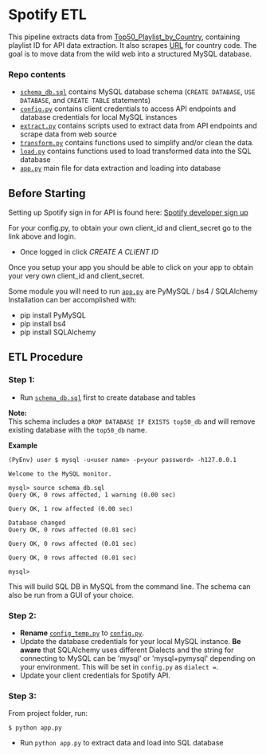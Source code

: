 # Spotify ETL

This pipeline extracts data from [Top50_Playlist_by_Country](Resources/Top50_Playlist_by_Country.xlsm), containing playlist ID for API data extraction. It also scrapes [URL](https://www.nationsonline.org/oneworld/country_code_list.htm) for country code. The goal is to move data from the wild web into a structured MySQL database.

### Repo contents

- [`schema_db.sql`](schema_db.sql) contains MySQL database schema (`CREATE DATABASE`, `USE DATABASE`, and `CREATE TABLE` statements)
- [`config.py`](config.py) contains client credentials to access API endpoints and database credentials for local MySQL instances
- [`extract.py`](extract.py) contains scripts used to extract data from API endpoints and scrape data from web source
- [`transform.py`](transform.py) contains functions used to simplify and/or clean the data.
- [`load.py`](load.py) contains functions used to load transformed data into the SQL database
- [`app.py`](app.py) main file for data extraction and loading into database

## Before Starting

Setting up Spotify sign in for API is found here:
[Spotify developer sign up](https://developer.spotify.com/dashboard/applications/4b454f446d1f479082eec9de1c27a4a8 "Spotify API")



For your config.py, to obtain your own client\_id and client\_secret go to the link above and login. 
 
 - Once logged in click *CREATE A CLIENT ID*

Once you setup your app you should be able to click on your app to obtain your very own client_id and client_secret.

Some module you will need to run [`app.py`](app.py) are PyMySQL / bs4 / SQLAlchemy  
Installation can ber accomplished with:

- pip install PyMySQL
- pip install bs4
- pip install SQLAlchemy

 
## ETL Procedure

### Step 1:

 - Run [`schema_db.sql`](schema_db.sql) first to create database and tables

 **Note:**  
 This schema includes a `DROP DATABASE IF EXISTS top50_db` and will remove existing database with the `top50_db` name.


**Example**  

```
(PyEnv) user $ mysql -u<user name> -p<your password> -h127.0.0.1

Welcome to the MySQL monitor.

mysql> source schema_db.sql
Query OK, 0 rows affected, 1 warning (0.00 sec)

Query OK, 1 row affected (0.00 sec)

Database changed
Query OK, 0 rows affected (0.01 sec)

Query OK, 0 rows affected (0.01 sec)

Query OK, 0 rows affected (0.01 sec)

mysql> 
```  

This will build SQL DB in MySQL from the command line. The schema can also be run from a GUI of your choice.

### Step 2:
 - **Rename** [`config_temp.py`](config_temp.py) to [`config.py`](config.py). 
 - Update the database credentials for your local MySQL instance. **Be aware** that SQLAlchemy uses different Dialects and the string for connecting to MySQL can be 'mysql' or 'mysql+pymysql' depending on your environment. This will be set in `config.py` as `dialect =`.
 - Update your client credentials for Spotify API.

### Step 3:

From project folder, run:

```
$ python app.py
```

 


 - Run `python app.py` to extract data and load into SQL database
 
